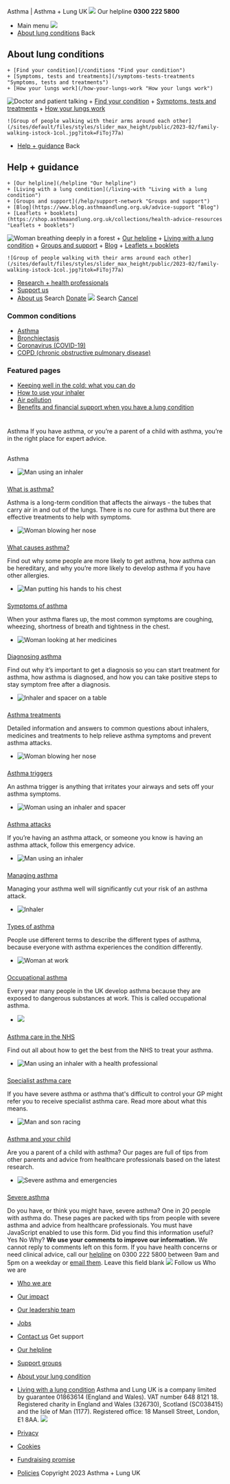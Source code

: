 
Asthma | Asthma + Lung UK
 [![](/themes/custom/asthma-lung-uk/images/aluk-logo.png)](/ "Homepage")
 Our helpline **0300 222 5800**
* Main menu
![](/wingsuit/asthma-lung-uk/images/aluk-logo.png)
* [About lung conditions](#about "About lung conditions")
 Back
 
## About lung conditions
	+ [Find your condition](/conditions "Find your condition")
	+ [Symptoms, tests and treatments](/symptoms-tests-treatments "Symptoms, tests and treatments")
	+ [How your lungs work](/how-your-lungs-work "How your lungs work")
![Doctor and patient talking](/sites/default/files/styles/slider_max_height/public/2023-02/119589.jpg?itok=IfMKqhqJ)
	+ [Find your condition](/conditions)
	+ [Symptoms, tests and treatments](/symptoms-tests-treatments)
	+ [How your lungs work](/how-your-lungs-work)
	
	
	![Group of people walking with their arms around each other](/sites/default/files/styles/slider_max_height/public/2023-02/family-walking-istock-1col.jpg?itok=FiToj77a)
* [Help + guidance](#get-support "Help + guidance")
 Back
 
## Help + guidance
	+ [Our helpline](/helpline "Our helpline")
	+ [Living with a lung condition](/living-with "Living with a lung condition")
	+ [Groups and support](/help/support-network "Groups and support")
	+ [Blog](https://www.blog.asthmaandlung.org.uk/advice-support "Blog")
	+ [Leaflets + booklets](https://shop.asthmaandlung.org.uk/collections/health-advice-resources "Leaflets + booklets")
![Woman breathing deeply in a forest](/sites/default/files/styles/slider_max_height/public/2023-02/A%2BLUK%20Generic73.jpg?itok=IY-jWei3)
	+ [Our helpline](/helpline)
	+ [Living with a lung condition](/living-with)
	+ [Groups and support](/help/support-network)
	+ [Blog](https://www.blog.asthmaandlung.org.uk/advice-support)
	+ [Leaflets + booklets](https://shop.asthmaandlung.org.uk/collections/health-advice-resources "Leaflets and booklets about lung conditions")
	
	
	![Group of people walking with their arms around each other](/sites/default/files/styles/slider_max_height/public/2023-02/family-walking-istock-1col.jpg?itok=FiToj77a)
* [Research + health professionals](/research-health-professionals "Research + health professionals")
* [Support us](/support-us "Support us")
* [About us](/about-us "About us")
Search
[Donate](https://action.asthmaandlung.org.uk/page/99720/donate/1?ea_tracking_id=General_WebsiteALUK_Header_Regular "Donate") 
 [![](/themes/custom/asthma-lung-uk/images/aluk-logo.png)](/ "Homepage")
Search
[Cancel](#)
### Common conditions
* [Asthma](/conditions/asthma)
* [Bronchiectasis](/conditions/bronchiectasis)
* [Coronavirus (COVID-19)](/conditions/coronavirus)
* [COPD (chronic obstructive pulmonary disease)](/conditions/copd-chronic-obstructive-pulmonary-disease)
### Featured pages
* [Keeping well in the cold: what you can do](/living-with/cold-weather)
* [How to use your inhaler](/living-with/inhaler-videos)
* [Air pollution](/living-with/air-pollution)
* [Benefits and financial support when you have a lung condition](/living-with/benefits)
# 
 Asthma
If you have asthma, or you’re a parent of a child with asthma, you’re in the right place for expert advice.
## 
 Asthma
* ![Man using an inhaler](/sites/default/files/styles/listing_image_mobile_x1/public/2023-03/Asthma%20%28thumbnail%293.png?h=e2237432&itok=RDre1z9c)
### 
 [What is asthma?](/conditions/asthma/what-asthma)
 
 Asthma is a long-term condition that affects the airways - the tubes that carry air in and out of the lungs. There is no cure for asthma but there are effective treatments to help with symptoms.
* ![Woman blowing her nose](/sites/default/files/styles/listing_image_mobile_x1/public/2023-03/Asthma%20%28thumbnail%299.png?h=48b37488&itok=sRa6ypMl)
### 
 [What causes asthma?](/conditions/asthma/what-causes-asthma)
 
 Find out why some people are more likely to get asthma, how asthma can be hereditary, and why you’re more likely to develop asthma if you have other allergies.
* ![Man putting his hands to his chest](/sites/default/files/styles/listing_image_mobile_x1/public/2023-03/Asthma%20%28thumbnail%2911.png?h=f79c17cb&itok=j7MRnDAP)
### 
 [Symptoms of asthma](/conditions/asthma/symptoms-asthma)
 
 When your asthma flares up, the most common symptoms are coughing, wheezing, shortness of breath and tightness in the chest.
* ![Woman looking at her medicines](/sites/default/files/styles/listing_image_mobile_x1/public/2023-03/Asthma%20%28thumbnail%294.png?h=b8f440c8&itok=wzO-Aaf9)
### 
 [Diagnosing asthma](/conditions/asthma/diagnosing-asthma)
 
 Find out why it’s important to get a diagnosis so you can start treatment for asthma, how asthma is diagnosed, and how you can take positive steps to stay symptom free after a diagnosis.
* ![Inhaler and spacer on a table](/sites/default/files/styles/listing_image_mobile_x1/public/2023-03/Symptoms%2C%20tests%20and%20treatments%28thumbnail%293.jpg?h=9cc6f2cf&itok=EFSTusYW)
### 
 [Asthma treatments](/conditions/asthma/treatments)
 
 Detailed information and answers to common questions about inhalers, medicines and treatments to help relieve asthma symptoms and prevent asthma attacks.
* ![Woman blowing her nose](/sites/default/files/styles/listing_image_mobile_x1/public/2023-03/Asthma%20%28thumbnail%297.png?h=57384e48&itok=uR31XVAi)
### 
 [Asthma triggers](/conditions/asthma/asthma-triggers)
 
 An asthma trigger is anything that irritates your airways and sets off your asthma symptoms.
* ![Woman using an inhaler and spacer](/sites/default/files/styles/listing_image_mobile_x1/public/2023-03/Asthma%20%28thumbnail%295.png?h=9d976d94&itok=MVCiDC0M)
### 
 [Asthma attacks](/conditions/asthma/asthma-attacks)
 
 If you’re having an asthma attack, or someone you know is having an asthma attack, follow this emergency advice.
* ![Man using an inhaler](/sites/default/files/styles/listing_image_mobile_x1/public/2023-03/Asthma%20%28header%29.png?h=02eb82da&itok=oXHPyV2_)
### 
 [Managing asthma](/conditions/asthma/manage)
 
 Managing your asthma well will significantly cut your risk of an asthma attack.
* ![Inhaler](/sites/default/files/styles/listing_image_mobile_x1/public/2023-03/Asthma%20%28thumbnail%296.png?h=c552add0&itok=2K8NJePb)
### 
 [Types of asthma](/conditions/asthma/types-asthma)
 
 People use different terms to describe the different types of asthma, because everyone with asthma experiences the condition differently.
* ![Woman at work](/sites/default/files/styles/listing_image_mobile_x1/public/2023-03/Asthma%20%28thumbnail%298.png?h=b4836cdd&itok=iDu1dGEg)
### 
 [Occupational asthma](/conditions/asthma/occupational-asthma)
 
 Every year many people in the UK develop asthma because they are exposed to dangerous substances at work. This is called occupational asthma.
* ![](/sites/default/files/styles/listing_image_mobile_x1/public/Pharmacist%20with%20her%20patient%20and%20an%20inhaler.jpg?h=03224a64&itok=ST3YnvVH)
### 
 [Asthma care in the NHS](/conditions/asthma/asthma-care-nhs)
 
 Find out all about how to get the best from the NHS to treat your asthma.
* ![Man using an inhaler with a health professional](/sites/default/files/styles/listing_image_mobile_x1/public/2023-03/Asthma%20%28thumbnail%292.png?h=d5954b8d&itok=vq19KSzh)
### 
 [Specialist asthma care](/conditions/asthma/specialist-asthma-care)
 
 If you have severe asthma or asthma that's difficult to control your GP might refer you to receive specialist asthma care. Read more about what this means.
* ![Man and son racing](/sites/default/files/styles/listing_image_mobile_x1/public/2023-03/man-and-son-racing-1col.jpg?h=6b38a19f&itok=Xc1mjxCv)
### 
 [Asthma and your child](/conditions/asthma/child)
 
 Are you a parent of a child with asthma? Our pages are full of tips from other parents and advice from healthcare professionals based on the latest research.
* ![Severe asthma and emergencies](/sites/default/files/styles/listing_image_mobile_x1/public/2023-02/4_severe_asthma.jpg?h=94239960&itok=DU03jiW4)
### 
 [Severe asthma](/conditions/severe-asthma)
 
 Do you have, or think you might have, severe asthma? One in 20 people with asthma do. These pages are packed with tips from people with severe asthma and advice from healthcare professionals.
You must have JavaScript enabled to use this form.
Did you find this information useful?
Yes
No
Why?
**We use your comments to improve our information.** We cannot reply to comments left on this form. If you have health concerns or need clinical advice, call our [helpline](/helpline) on 0300 222 5800 between 9am and 5pm on a weekday or [email them](/helpline).
Leave this field blank
 [![](/sites/default/files/2023-01/footer-logo%20%281%29.png)](/ "Homepage")
Follow us
 Who we are
 
* [Who we are](/about-us/who-we-are)
* [Our impact](/about-us/our-impact)
* [Our leadership team](/about-us/our-leadership-team)
* [Jobs](/work-us)
* [Contact us](/about-us/contact-us)
 Get support
 
* [Our helpline](/helpline)
* [Support groups](/help/support-network)
* [About your lung condition](/conditions)
* [Living with a lung condition](/living-with)
Asthma and Lung UK is a company limited by guarantee 01863614 (England and Wales). VAT number 648 8121 18.
Registered charity in England and Wales (326730), Scotland (SC038415) and the Isle of Man (1177). Registered office: 18 Mansell Street, London, E1 8AA.
[![](/sites/default/files/2023-01/reg-logo%20%281%29.png)](https://www.fundraisingregulator.org.uk)
![]()
![]()
* [Privacy](/privacy-policy)
* [Cookies](/cookies-how-we-use-them)
* [Fundraising promise](/fundraising-promise)
* [Policies](/about-us/policies)
 Copyright 2023 Asthma + Lung UK
 
